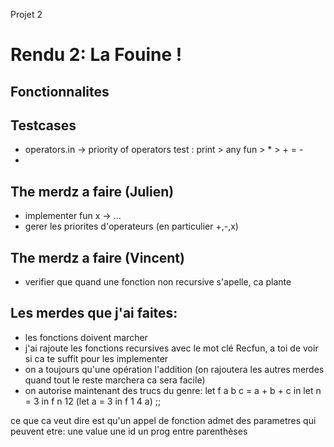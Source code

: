 Projet 2

# Rendu 2: La Fouine !

## Fonctionnalites

## Testcases
* operators.in -> priority of operators test :  print > any fun > * > + = -
* 



## The merdz a faire (Julien)
* implementer fun x -> ...
* gerer les priorites d'operateurs (en particulier +,-,x)


## The merdz a faire (Vincent)
* verifier que quand une fonction non recursive s'apelle, ca plante

## Les merdes que j'ai faites:

* les fonctions doivent marcher
* j'ai rajoute les fonctions recursives avec le mot clé Recfun, a toi de voir si ca te suffit pour les implementer
* on a toujours qu'une opération l'addition (on rajoutera les autres merdes quand tout le reste marchera ca sera facile)
* on autorise maintenant des trucs du genre:
let f a b c = a + b + c in 
let n = 3 in 
f n 12 (let a = 3 in f 1 4 a) ;;

ce que ca veut dire est qu'un appel de fonction admet des parametres qui peuvent etre: 
une value
une id
un prog entre parenthèses

